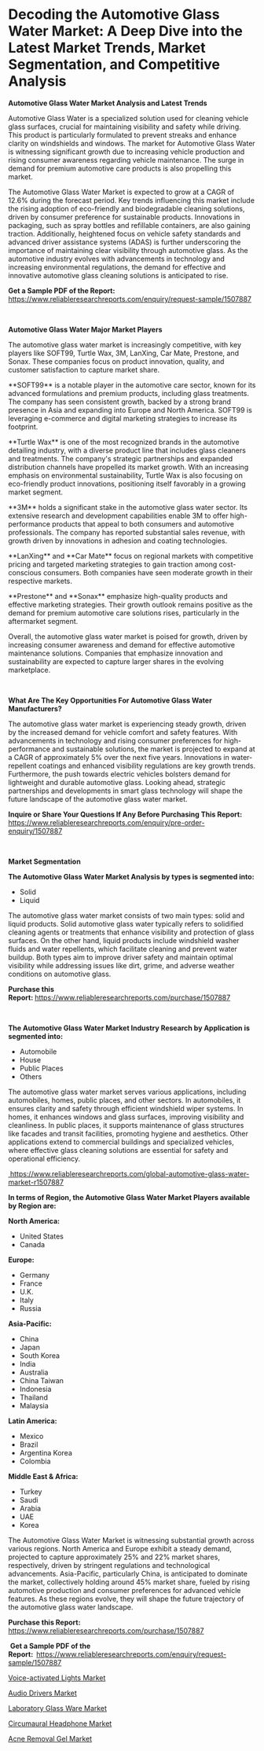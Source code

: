 <p><h1>Decoding the Automotive Glass Water Market: A Deep Dive into the Latest Market Trends, Market Segmentation, and Competitive Analysis</h1></p><p><strong>Automotive Glass Water Market Analysis and Latest Trends</strong></p>
<p><p>Automotive Glass Water is a specialized solution used for cleaning vehicle glass surfaces, crucial for maintaining visibility and safety while driving. This product is particularly formulated to prevent streaks and enhance clarity on windshields and windows. The market for Automotive Glass Water is witnessing significant growth due to increasing vehicle production and rising consumer awareness regarding vehicle maintenance. The surge in demand for premium automotive care products is also propelling this market.</p><p>The Automotive Glass Water Market is expected to grow at a CAGR of 12.6% during the forecast period. Key trends influencing this market include the rising adoption of eco-friendly and biodegradable cleaning solutions, driven by consumer preference for sustainable products. Innovations in packaging, such as spray bottles and refillable containers, are also gaining traction. Additionally, heightened focus on vehicle safety standards and advanced driver assistance systems (ADAS) is further underscoring the importance of maintaining clear visibility through automotive glass. As the automotive industry evolves with advancements in technology and increasing environmental regulations, the demand for effective and innovative automotive glass cleaning solutions is anticipated to rise.</p></p>
<p><strong>Get a Sample PDF of the Report:&nbsp;</strong> <a href="https://www.reliableresearchreports.com/enquiry/request-sample/1507887">https://www.reliableresearchreports.com/enquiry/request-sample/1507887</a></p>
<p>&nbsp;</p>
<p><strong>Automotive Glass Water Major Market Players</strong></p>
<p><p>The automotive glass water market is increasingly competitive, with key players like SOFT99, Turtle Wax, 3M, LanXing, Car Mate, Prestone, and Sonax. These companies focus on product innovation, quality, and customer satisfaction to capture market share.</p><p>**SOFT99** is a notable player in the automotive care sector, known for its advanced formulations and premium products, including glass treatments. The company has seen consistent growth, backed by a strong brand presence in Asia and expanding into Europe and North America. SOFT99 is leveraging e-commerce and digital marketing strategies to increase its footprint.</p><p>**Turtle Wax** is one of the most recognized brands in the automotive detailing industry, with a diverse product line that includes glass cleaners and treatments. The company's strategic partnerships and expanded distribution channels have propelled its market growth. With an increasing emphasis on environmental sustainability, Turtle Wax is also focusing on eco-friendly product innovations, positioning itself favorably in a growing market segment.</p><p>**3M** holds a significant stake in the automotive glass water sector. Its extensive research and development capabilities enable 3M to offer high-performance products that appeal to both consumers and automotive professionals. The company has reported substantial sales revenue, with growth driven by innovations in adhesion and coating technologies. </p><p>**LanXing** and **Car Mate** focus on regional markets with competitive pricing and targeted marketing strategies to gain traction among cost-conscious consumers. Both companies have seen moderate growth in their respective markets.</p><p>**Prestone** and **Sonax** emphasize high-quality products and effective marketing strategies. Their growth outlook remains positive as the demand for premium automotive care solutions rises, particularly in the aftermarket segment.</p><p>Overall, the automotive glass water market is poised for growth, driven by increasing consumer awareness and demand for effective automotive maintenance solutions. Companies that emphasize innovation and sustainability are expected to capture larger shares in the evolving marketplace.</p></p>
<p>&nbsp;</p>
<p><strong>What Are The Key Opportunities For Automotive Glass Water Manufacturers?</strong></p>
<p><p>The automotive glass water market is experiencing steady growth, driven by the increased demand for vehicle comfort and safety features. With advancements in technology and rising consumer preferences for high-performance and sustainable solutions, the market is projected to expand at a CAGR of approximately 5% over the next five years. Innovations in water-repellent coatings and enhanced visibility regulations are key growth trends. Furthermore, the push towards electric vehicles bolsters demand for lightweight and durable automotive glass. Looking ahead, strategic partnerships and developments in smart glass technology will shape the future landscape of the automotive glass water market.</p></p>
<p><strong>Inquire or Share Your Questions If Any Before Purchasing This Report:</strong> <a href="https://www.reliableresearchreports.com/enquiry/pre-order-enquiry/1507887">https://www.reliableresearchreports.com/enquiry/pre-order-enquiry/1507887</a></p>
<p>&nbsp;</p>
<p><strong>Market Segmentation</strong></p>
<p><strong>The Automotive Glass Water Market Analysis by types is segmented into:</strong></p>
<p><ul><li>Solid</li><li>Liquid</li></ul></p>
<p><p>The automotive glass water market consists of two main types: solid and liquid products. Solid automotive glass water typically refers to solidified cleaning agents or treatments that enhance visibility and protection of glass surfaces. On the other hand, liquid products include windshield washer fluids and water repellents, which facilitate cleaning and prevent water buildup. Both types aim to improve driver safety and maintain optimal visibility while addressing issues like dirt, grime, and adverse weather conditions on automotive glass.</p></p>
<p><strong>Purchase this Report:&nbsp;</strong><a href="https://www.reliableresearchreports.com/purchase/1507887">https://www.reliableresearchreports.com/purchase/1507887</a></p>
<p>&nbsp;</p>
<p><strong>The Automotive Glass Water Market Industry Research by Application is segmented into:</strong></p>
<p><ul><li>Automobile</li><li>House</li><li>Public Places</li><li>Others</li></ul></p>
<p><p>The automotive glass water market serves various applications, including automobiles, homes, public places, and other sectors. In automobiles, it ensures clarity and safety through efficient windshield wiper systems. In homes, it enhances windows and glass surfaces, improving visibility and cleanliness. In public places, it supports maintenance of glass structures like facades and transit facilities, promoting hygiene and aesthetics. Other applications extend to commercial buildings and specialized vehicles, where effective glass cleaning solutions are essential for safety and operational efficiency.</p></p>
<p><a href="https://www.reliableresearchreports.com/global-automotive-glass-water-market-r1507887">&nbsp;https://www.reliableresearchreports.com/global-automotive-glass-water-market-r1507887</a></p>
<p><strong>In terms of Region, the Automotive Glass Water Market Players available by Region are:</strong></p>
<p>
    <p> <strong> North America: </strong>
        <ul>
            <li>United States</li>
            <li>Canada</li>
        </ul>
        </p> 
    <p> <strong> Europe: </strong>
        <ul>
            <li>Germany</li>
            <li>France</li>
            <li>U.K.</li>
            <li>Italy</li>
            <li>Russia</li>
        </ul>
        </p> 
    <p> <strong> Asia-Pacific: </strong>
        <ul>
            <li>China</li>
            <li>Japan</li>
            <li>South Korea</li>
            <li>India</li>
            <li>Australia</li>
            <li>China Taiwan</li>
            <li>Indonesia</li>
            <li>Thailand</li>
            <li>Malaysia</li>
        </ul>
        </p> 
    <p> <strong> Latin America: </strong>
        <ul>
            <li>Mexico</li>
            <li>Brazil</li>
            <li>Argentina Korea</li>
            <li>Colombia</li>
        </ul>
        </p> 
    <p> <strong> Middle East & Africa: </strong>
        <ul>
            <li>Turkey</li>
            <li>Saudi</li>
            <li>Arabia</li>
            <li>UAE</li>
            <li>Korea</li>
        </ul>
    </p>
    </p>
<p><p>The Automotive Glass Water Market is witnessing substantial growth across various regions. North America and Europe exhibit a steady demand, projected to capture approximately 25% and 22% market shares, respectively, driven by stringent regulations and technological advancements. Asia-Pacific, particularly China, is anticipated to dominate the market, collectively holding around 45% market share, fueled by rising automotive production and consumer preferences for advanced vehicle features. As these regions evolve, they will shape the future trajectory of the automotive glass water landscape.</p></p>
<p><strong>Purchase this Report: </strong><a href="https://www.reliableresearchreports.com/purchase/1507887">https://www.reliableresearchreports.com/purchase/1507887</a></p>
<p>&nbsp;<strong>Get a Sample PDF of the Report:&nbsp;&nbsp;</strong><a href="https://www.reliableresearchreports.com/enquiry/request-sample/1507887">https://www.reliableresearchreports.com/enquiry/request-sample/1507887</a></p>
<p><strong></strong></p>
<p><p><a href="https://github.com/AshikRahman665/Market-Research-Report-List-1/blob/main/voice-activated-lights-market.md">Voice-activated Lights Market</a></p><p><a href="https://medium.com/@damorgan648/audio-drivers-market-industry-trends-and-forecast-for-period-from-2024-to-2031-961b927ec10b">Audio Drivers Market</a></p><p><a href="https://medium.com/@karinaokon32/insights-into-the-laboratory-glass-ware-industry-market-financial-status-market-size-and-revenue-ee86f7d6e67c">Laboratory Glass Ware Market</a></p><p><a href="https://issuu.com/reportprime-2/docs/circumaural-headphone-market-size-2_66c7128dcc9732">Circumaural Headphone Market</a></p><p><a href="https://issuu.com/reportprime-2/docs/acne-removal-gel-market-size-2030.p_4535bf4b79867e">Acne Removal Gel Market</a></p></p>